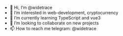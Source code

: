 - 👋 Hi, I’m @widetrace
- 👀 I’m interested in web-development, cryptocurrency
- 🌱 I’m currently learning TypeScript and vue3
- 💞️ I’m looking to collaborate on new projects
- 📫 How to reach me telegram: @widetrace

<!---
widetrace/widetrace is a ✨ special ✨ repository because its `README.md` (this file) appears on your GitHub profile.
You can click the Preview link to take a look at your changes.
--->
